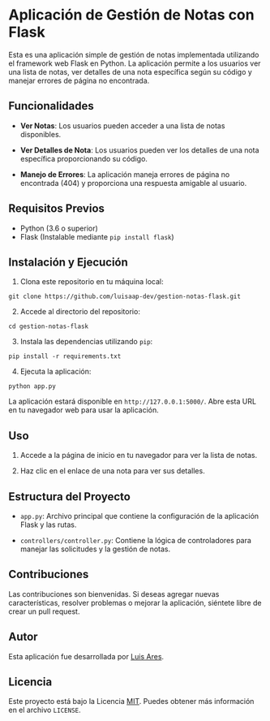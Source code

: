 # Aplicación de Gestión de Notas con Flask

Esta es una aplicación simple de gestión de notas implementada utilizando el framework web Flask en Python. La aplicación permite a los usuarios ver una lista de notas, ver detalles de una nota específica según su código y manejar errores de página no encontrada.

## Funcionalidades

- **Ver Notas**: Los usuarios pueden acceder a una lista de notas disponibles.

- **Ver Detalles de Nota**: Los usuarios pueden ver los detalles de una nota específica proporcionando su código.

- **Manejo de Errores**: La aplicación maneja errores de página no encontrada (404) y proporciona una respuesta amigable al usuario.

## Requisitos Previos

- Python (3.6 o superior)
- Flask (Instalable mediante `pip install flask`)

## Instalación y Ejecución

1. Clona este repositorio en tu máquina local:

```shell
git clone https://github.com/luisaap-dev/gestion-notas-flask.git
```

2. Accede al directorio del repositorio:

```shell
cd gestion-notas-flask
```

3. Instala las dependencias utilizando `pip`:

```shell
pip install -r requirements.txt
```

4. Ejecuta la aplicación:

```shell
python app.py
```

La aplicación estará disponible en `http://127.0.0.1:5000/`. Abre esta URL en tu navegador web para usar la aplicación.

## Uso

1. Accede a la página de inicio en tu navegador para ver la lista de notas.

2. Haz clic en el enlace de una nota para ver sus detalles.

## Estructura del Proyecto

- `app.py`: Archivo principal que contiene la configuración de la aplicación Flask y las rutas.

- `controllers/controller.py`: Contiene la lógica de controladores para manejar las solicitudes y la gestión de notas.

## Contribuciones

Las contribuciones son bienvenidas. Si deseas agregar nuevas características, resolver problemas o mejorar la aplicación, siéntete libre de crear un pull request.

## Autor

Esta aplicación fue desarrollada por [Luis Ares](https://github.com/luisaap-dev).

## Licencia

Este proyecto está bajo la Licencia [MIT](LICENSE). Puedes obtener más información en el archivo `LICENSE`.



